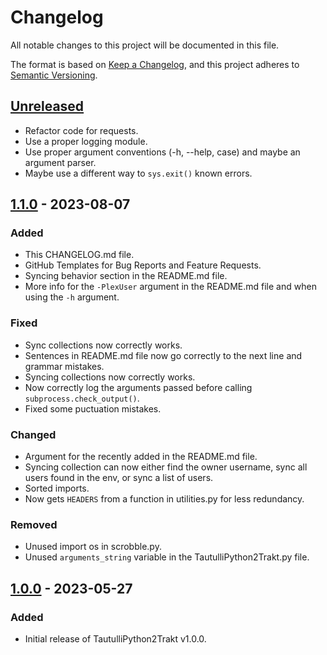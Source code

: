 # Changelog <!-- omit from toc -->

All notable changes to this project will be documented in this file.

The format is based on [Keep a Changelog](https://keepachangelog.com/en/1.0.0/), and this project adheres to [Semantic Versioning](https://semver.org/spec/v2.0.0.html).

## [Unreleased]

- Refactor code for requests.
- Use a proper logging module.
- Use proper argument conventions (-h, --help, case) and maybe an argument parser.
- Maybe use a different way to `sys.exit()` known errors.

## [1.1.0] - 2023-08-07

### Added

- This CHANGELOG.md file.
- GitHub Templates for Bug Reports and Feature Requests.
- Syncing behavior section in the README.md file.
- More info for the `-PlexUser` argument in the README.md file and when using the `-h` argument.

### Fixed

- Sync collections now correctly works.
- Sentences in README.md file now go correctly to the next line and grammar mistakes.
- Syncing collections now correctly works.
- Now correctly log the arguments passed before calling `subprocess.check_output()`.
- Fixed some puctuation mistakes.

### Changed

- Argument for the recently added in the README.md file.
- Syncing collection can now either find the owner username, sync all users found in the env, or sync a list of users.
- Sorted imports.
- Now gets `HEADERS` from a function in utilities.py for less redundancy.

### Removed

- Unused import os in scrobble.py.
- Unused `arguments_string` variable in the TautulliPython2Trakt.py file.

## [1.0.0] - 2023-05-27

### Added

- Initial release of TautulliPython2Trakt v1.0.0.

[unreleased]: https://github.com/TheGeeKing/TautulliPython2Trakt/compare/v1.1.0...main
[1.1.0]: https://github.com/TheGeeKing/TautulliPython2Trakt/compare/v1.0.0...v1.1.0
[1.0.0]: https://github.com/TheGeeKing/TautulliPython2Trakt/releases/tag/v1.0.0
